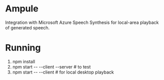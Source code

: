 # Ampule

Integration with Microsoft Azure Speech Synthesis for local-area playback of generated speech.

# Running

1. npm install
2. npm start -- --client --server # to test
3. npm start -- --client # for local desktop playback